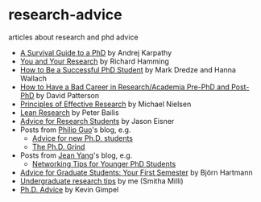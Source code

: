 # research-advice
articles about research and phd advice
* [A Survival Guide to a PhD](http://karpathy.github.io/2016/09/07/phd/) by Andrej Karpathy
* [You and Your Research](http://www.cs.virginia.edu/~robins/YouAndYourResearch.html) by Richard Hamming
* [How to Be a Successful PhD Student](http://dirichlet.net/pdf/dredze12how.pdf) by Mark Dredze and Hanna Wallach
* [How to Have a Bad Career in Research/Academia Pre-PhD and Post-PhD](https://drive.google.com/file/d/0Bzis5MXW83vCdUdXYnFIVDVOSkE/view) by David Patterson
* [Principles of Effective Research](http://michaelnielsen.org/blog/principles-of-effective-research/) by Michael Nielsen
* [Lean Research](http://www.bailis.org/blog/lean-research/) by Peter Bailis
* [Advice for Research Students](http://www.cs.jhu.edu/~jason/advice/) by Jason Eisner
* Posts from [Philip Guo](http://www.pgbovine.net/)'s blog, e.g.
  * [Advice for new Ph.D. students](http://www.pgbovine.net/early-stage-PhD-advice.htm)
  * [The Ph.D. Grind](http://pgbovine.net/PhD-memoir.htm)
* Posts from [Jean Yang](http://jxyzabc.blogspot.com/)'s blog, e.g.
  * [Networking Tips for Younger PhD Students](http://jxyzabc.blogspot.com/2016/05/networking-tips-for-younger-phd-students.html)
* [Advice for Graduate Students: Your First Semester](https://people.eecs.berkeley.edu/~bjoern/advice/firstsemester.html) by Björn Hartmann
* [Undergraduate research tips](http://smithamilli.com/blog/undergrad-tips/) by me (Smitha Milli)
* [Ph.D. Advice](http://ttic.uchicago.edu/~kgimpel/etc/phd-advice.pdf) by Kevin Gimpel
